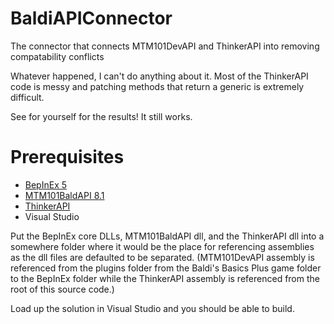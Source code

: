 # BaldiAPIConnector
The connector that connects MTM101DevAPI and ThinkerAPI into removing compatability conflicts

Whatever happened, I can't do anything about it. Most of the ThinkerAPI code is messy and patching methods that return a generic is extremely difficult.

See for yourself for the results! It still works.

# Prerequisites
- [BepInEx 5](https://github.com/BepInEx/BepInEx/releases)
- [MTM101BaldAPI 8.1](https://gamebanana.com/mods/383711)
- [ThinkerAPI](https://gamebanana.com/mods/606386)
- Visual Studio

Put the BepInEx core DLLs, MTM101BaldAPI dll, and the ThinkerAPI dll into a somewhere folder where it would be the place for referencing assemblies as the dll files are defaulted to be separated. (MTM101DevAPI assembly is referenced from the plugins folder from the Baldi's Basics Plus game folder to the BepInEx folder while the ThinkerAPI assembly is referenced from the root of this source code.)

Load up the solution in Visual Studio and you should be able to build.
